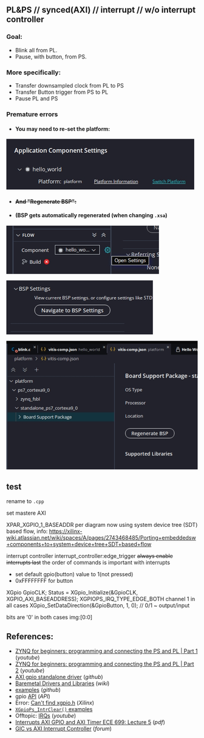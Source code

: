 ## PL&PS // synced(AXI) // interrupt // w/o interrupt controller

### Goal:
* Blink all from PL.
* Pause, with button, from PS.

### More specifically:
* Transfer downsampled clock from PL to PS
* Transfer Button trigger from PS to PL
* Pause PL and PS

### Premature errors
* #### You may need to re-set the platform:

![](images/bsp.0.jpg)

* #### ~~And "Regenerate BSP":~~
* #### (BSP gets automatically regenerated (when changing `.xsa`)

![](images/bsp.1.jpg)

![](images/bsp.2.jpg)

![](images/bsp.3.jpg)

## test

rename to `.cpp`

set mastere AXI

XPAR_XGPIO_1_BASEADDR per diagram
now using system device tree (SDT) based flow, info: https://xilinx-wiki.atlassian.net/wiki/spaces/A/pages/2743468485/Porting+embeddedsw+components+to+system+device+tree+SDT+based+flow

interrupt controller
interrupt_controller:edge_trigger
~~always enable interrupts last~~
the order of commands is important with interrupts

* set default gpio(button) value to 1(not pressed)
* 0xFFFFFFFF for button

XGpio GpioCLK;
Status = XGpio_Initialize(&GpioCLK, XGPIO_AXI_BASEADDRESS);
XGPIOPS_IRQ_TYPE_EDGE_BOTH
channel 1 in all cases
XGpio_SetDataDirection(&GpioButton, 1, 0);  // 0/1 ~ output/input

bits are '0' in both cases img:[0:0] 

## References:
* [ZYNQ for beginners: programming and connecting the PS and PL | Part 1](https://youtu.be/_odNhKOZjEo) (*youtube*)
* [ZYNQ for beginners: programming and connecting the PS and PL | Part 2](https://youtu.be/AOy5l36DroY) (*youtube*)
* [AXI gpio standalone driver](https://github.com/Xilinx/embeddedsw/tree/master/XilinxProcessorIPLib/drivers/gpio) (*github*)
* [Baremetal Drivers and Libraries](https://xilinx-wiki.atlassian.net/wiki/spaces/A/pages/18841745/Baremetal+Drivers+and+Libraries) (*wiki*)
* [examples](https://github.com/Xilinx/embeddedsw/tree/master/XilinxProcessorIPLib/drivers/gpio/examples) (*github*)
* gpio [API](https://xilinx.github.io/embeddedsw.github.io/gpio/doc/html/api/group__gpio.html) (*API*)
* Error: [Can't find xgpio.h](https://support.xilinx.com/s/question/0D52E00006hpTGBSA2/cant-find-xgpioh-xtmrctrh?language=en_US) (*Xilinx*)
* [`XGpioPs_IntrClear()` examples](https://cpp.hotexamples.com/examples/-/-/XGpioPs_IntrClear/cpp-xgpiops_intrclear-function-examples.html)
* Offtopic: [IRQs](https://youtu.be/luD2y81pD8s) (*youtube*)
* [Interrupts AXI GPIO and AXI Timer ECE 699: Lecture 5](https://people-ece.vse.gmu.edu/coursewebpages/ECE/ECE699_SW_HW/S16/viewgraphs/ECE699_lecture_5.pdf) (*pdf*)
* [GIC vs AXI Interrupt Controller](https://community.element14.com/technologies/fpga-group/f/forum/50536/gic-vs-axi-interrupt-controller/195430) (*forum*)